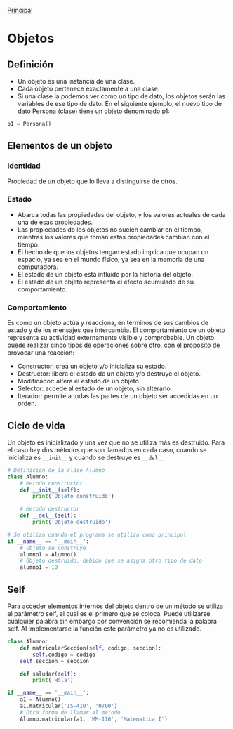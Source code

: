 [Principal](https://github.com/UNAH-SISTEMAS/2018-1PAC-IS410)
# Objetos

## Definición
- Un objeto es una instancia de una clase. 
- Cada objeto pertenece exactamente a una clase.
- Si una clase la podemos ver como un tipo de dato, los objetos serán las variables de ese tipo de dato. En el siguiente ejemplo, el nuevo tipo de dato Persona (clase) tiene un objeto denominado p1:

```python
p1 = Persona()

```

## Elementos de un objeto
### Identidad
Propiedad de un objeto que lo lleva a distinguirse de otros.
### Estado
- Abarca todas las propiedades del objeto, y los valores actuales de cada una de esas propiedades. 
- Las propiedades de los objetos no suelen cambiar en el tiempo, mientras los valores que toman estas propiedades cambian con el tiempo.
- El hecho de que los objetos tengan estado implica que ocupan un espacio, ya sea en el mundo físico, ya sea en la memoria de una computadora.
- El estado de un objeto está influido por la historia del objeto.
- El estado de un objeto representa el efecto acumulado de su comportamiento.

### Comportamiento
Es como un objeto actúa y reacciona, en términos de sus cambios de estado y de los mensajes que intercambia.
El comportamiento de un objeto representa su actividad externamente visible y comprobable.
Un objeto puede realizar cinco tipos de operaciones sobre otro, con el propósito de provocar una reacción:
 * Constructor: crea un objeto y/o inicializa su estado.
 * Destructor: libera el estado de un objeto y/o destruye el objeto.
 * Modificador: altera el estado de un objeto.
 * Selector: accede al estado de un objeto, sin alterarlo.
 * Iterador: permite a todas las partes de un objeto ser accedidas en un orden.

## Ciclo de vida
Un objeto es inicializado y una vez que no se utiliza más es destruido. Para el caso hay dos métodos que son llamados en cada caso, cuando se inicializa es `__init__` y cuando se destruye es `__del__`

```python
# Definición de la clase Alumno
class Alumno:
    # Metodo constructor
    def __init__(self):
        print('Objeto construido')

    # Metodo destructor
    def __del__(self):
        print('Objeto destruido')

# Se utiliza cuando el programa se utiliza como principal
if __name__ == '__main__':
    # Objeto se construye
    alumno1 = Alumno()
    # Objeto destruido, debido que se asigna otro tipo de dato
    alumno1 = 10

```

## Self
Para acceder elementos internos del objeto dentro de un método se utiliza el parámetro self, el cual es el primero que se coloca. Puede utilizarse cualquier palabra sin embargo por convención se recomienda la palabra self. Al implementarse la función este parámetro ya no es utilizado.

```python
class Alumno:
    def matricularSeccion(self, codigo, seccion):
        self.codigo = codigo
	self.seccion = seccion

    def saludar(self):	
        print('Hola')

if __name__ == '__main__':
    a1 = Alumno()
    a1.matricular('IS-410', '0700')
    # Otra forma de llamar al metodo
    Alumno.matricular(a1, 'MM-110', 'Matematica I')

```
